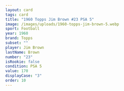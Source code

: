 ```yaml
---
layout: card
tags: card
title: "1960 Topps Jim Brown #23 PSA 5"
image: /images/uploads/1960-topps-jim-brown-5.webp
sport: Football
year: 1960
brand: Topps
subset: ""
player: Jim Brown
lastName: Brown
number: "23"
isRookie: false
condition: PSA 5
value: 170
displayCase: "3"
order: 10
---
```

